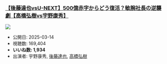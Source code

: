 ### [【後藤達也vsU-NEXT】500億赤字からどう復活？敏腕社長の逆襲劇【高橋弘樹vs宇野康秀】](https://www.youtube.com/watch?v=VDrejHzEXFs)
[![](https://img.youtube.com/vi/VDrejHzEXFs/sddefault.jpg)](https://www.youtube.com/watch?v=VDrejHzEXFs)
-   公開日: 2025-03-14
-   視聴数: 169,404
-   **いいね数: 1,934**
-   出演者: 宇野康秀, [後藤達也](/rehacq_fan/people/後藤達也 "wikilink"), [高橋弘樹](/rehacq_fan/people/高橋弘樹 "wikilink")
